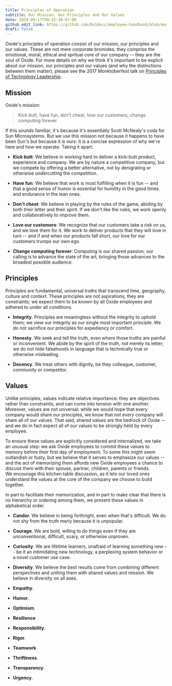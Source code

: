 ```yaml
---
title: Principles of Operation
subtitle: Our Mission, Our Principles and Our Values
date: 2019-09-17T09:32:30-07:00
github_edit_link: https://github.com/0x1decc/employee-handbook/blob/master/principles.md
draft: false
---
```


Oxide's principles of operation consist of our mission, our principles and our
values.  These are not mere corporate bromides; they comprise the emotional,
moral, ethical and spritual core of our company -- they are the soul of Oxide.
For more details on why we think it's important to be explicit about our
mission, our principles and our values (and why the distinctions between them
matter), please see the 2017 Monktoberfest talk on <a
href="https://www.youtube.com/watch?v=9QMGAtxUlAc">Principles of Technology
Leadership</a>.

## Mission

Oxide's mission:

> Kick butt, have fun, don't cheat, love our customers, change computing forever

If this sounds familiar, it's because it's essentially Scott McNealy's coda for
Sun Microsystems.  But we use this mission not because it happens to have been
Sun's but because it is *ours*:  it is a concise expression of why we're here
and how we operate.  Taking it apart: 

- **Kick butt**:  We believe in working hard to deliver a kick-butt product,
experience and company.  We are by nature a competitive company, but we
compete by offering a better alternative, not by denigrating or otherwise
undercutting the competition.

- **Have fun**:  We believe that work is most fulfilling when it is fun -- and
that a good sense of humor is essential for humility in the good times and
endurance in the lean ones.

- **Don't cheat**:  We believe in playing by the rules of the game, abiding by
both their letter and their spirit.  If we don't like the rules, we work 
openly and collaboratively to improve them.

- **Love our customers**: We recognize that our customers take a risk on us,
and we love them for it.  We work to deliver products that they will love in turn
-- and if and when our products fall short, our love for our customers trumps
our own ego.  

- **Change computing forever**:  Computing is our shared passion; our calling
is to advance the state of the art, bringing those advances to the broadest
possible audience.

## Principles

Principles are fundamental, universal truths that transcend time, geography,
culture and context.  These principles are not aspirations, they are
constraints; we expect them to be known by all Oxide employees and adhered
to under all conditions.  

- **Integrity**.  Principles are meaningless without the integrity to uphold
them; we view our integrity as our single most important principle.
We do not sacrifice our principles for expediency or comfort.

- **Honesty**.  We seek and tell the truth, even where those truths are
painful or inconvenient.  We abide by the spirit of the truth, not merely
its letter; we do not hide falsehoods in language that is technically true
or otherwise misleading.

- **Decency**. We treat others with dignity, be they
colleague, customer, community or competitor.

## Values

Unlike principles, values indicate relative importance:  they are objectives
rather than constraints, and can come into tension with one another.
Moreover, values are not universal: while we would hope that every company
would share our principles, we know that not every company will share all of
our values.  That said, shared values are the bedrock of Oxide -- and we
do in fact expect all of our values to be strongly held by every employee.

To ensure these values are explicitly considered and internalized, we take an
unusual step: we ask Oxide employees to commit these values to memory before
their first day of employment.  To some this might seem outlandish or fusty,
but we
believe that it serves to emphasize our values -- and the act of
memorizing them affords new Oxide employees a chance to discuss them
with their spouse, partner, children, parents or friends.  
We encourage this
kitchen table discussion, as it lets our loved ones understand the
values at the core of the company we choose to build together.

In part to facilitate their memorization, and in part to make clear that 
there is no hierarchy or ordering among them, we present these values in
alphabetical order.

- **Candor**.  We believe in being forthright, even when that's difficult.
We do not shy from the truth merly because it is unpopular.

- **Courage**. We are bold, willing to do things even if they are
unconventional, difficult, scary, or otherwise unproven.

- **Curiosity**.  We are lifetime learners, unafraid of learning
something new -- be it an intimidating new technology,
a perplexing system behavior or a novel customer use case.

- **Diversity**.  We believe the best results come from combining different
perspectives and uniting them with shared values and mission.  We believe in
diversity on all axes.

- **Empathy**.

- **Humor**.

- **Optimism**.

- **Resilience**

- **Responsibility**.

- **Rigor**.

- **Teamwork**.

- **Thriftiness**.

- **Transparency**.

- **Urgency**.


<br/>
<br/>

